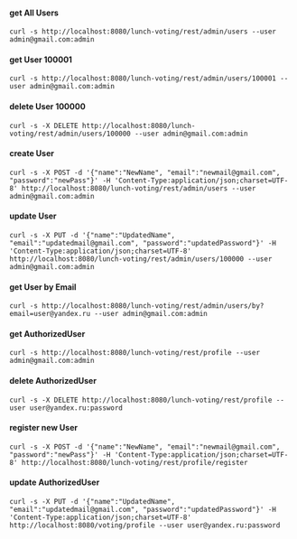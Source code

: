#### get All Users
`curl -s http://localhost:8080/lunch-voting/rest/admin/users --user admin@gmail.com:admin`

#### get User 100001
`curl -s http://localhost:8080/lunch-voting/rest/admin/users/100001 --user admin@gmail.com:admin`

#### delete User 100000
`curl -s -X DELETE http://localhost:8080/lunch-voting/rest/admin/users/100000 --user admin@gmail.com:admin`

#### create User
`curl -s -X POST -d '{"name":"NewName", "email":"newmail@gmail.com", "password":"newPass"}' -H 'Content-Type:application/json;charset=UTF-8' http://localhost:8080/lunch-voting/rest/admin/users --user admin@gmail.com:admin`

#### update User
`curl -s -X PUT -d '{"name":"UpdatedName", "email":"updatedmail@gmail.com", "password":"updatedPassword"}' -H 'Content-Type:application/json;charset=UTF-8' http://localhost:8080/lunch-voting/rest/admin/users/100000 --user admin@gmail.com:admin`

#### get User by Email
`curl -s http://localhost:8080/lunch-voting/rest/admin/users/by?email=user@yandex.ru --user admin@gmail.com:admin`

#### get AuthorizedUser
`curl -s http://localhost:8080/lunch-voting/rest/profile --user admin@gmail.com:admin`

#### delete AuthorizedUser
`curl -s -X DELETE http://localhost:8080/lunch-voting/rest/profile --user user@yandex.ru:password`

#### register new User
`curl -s -X POST -d '{"name":"NewName", "email":"newmail@gmail.com", "password":"newPass"}' -H 'Content-Type:application/json;charset=UTF-8' http://localhost:8080/lunch-voting/rest/profile/register`

#### update AuthorizedUser
`curl -s -X PUT -d '{"name":"UpdatedName", "email":"updatedmail@gmail.com", "password":"updatedPassword"}' -H 'Content-Type:application/json;charset=UTF-8' http://localhost:8080/voting/profile --user user@yandex.ru:password`

